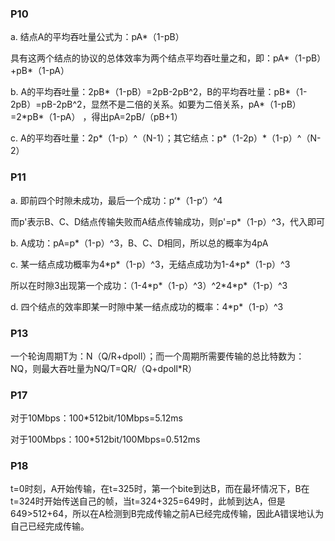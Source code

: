 ### P10

a. 结点A的平均吞吐量公式为：pA*（1-pB）

具有这两个结点的协议的总体效率为两个结点平均吞吐量之和，即：pA\*（1-pB）+pB\*（1-pA）

b. A的平均吞吐量：2pB\*（1-pB）=2pB-2pB^2，B的平均吞吐量：pB\*（1-2pB）=pB-2pB^2，显然不是二倍的关系。如要为二倍关系，pA\*（1-pB）=2\*pB\*（1-pA） ，得出pA=2pB/（pB+1）

c. A的平均吞吐量：2p*（1-p）^（N-1）；其它结点：p\*（1-2p）\*（1-p）^（N-2）

### P11

a. 即前四个时隙未成功，最后一个成功：p‘*（1-p’）^4

而p'表示B、C、D结点传输失败而A结点传输成功，则p'=p*（1-p）^3，代入即可

b. A成功：pA=p*（1-p）^3，B、C、D相同，所以总的概率为4pA

c. 某一结点成功概率为4\*p\*（1-p）^3，无结点成功为1-4\*p\*（1-p）^3

所以在时隙3出现第一个成功：（1-4\*p\*（1-p）^3）^2\*4\*p\*（1-p）^3

d. 四个结点的效率即某一时隙中某一结点成功的概率：4\*p*（1-p）^3

### P13

一个轮询周期T为：N（Q/R+dpoll）；而一个周期所需要传输的总比特数为：NQ，则最大吞吐量为NQ/T=QR/（Q+dpoll*R）

### P17

对于10Mbps：100*512bit/10Mbps=5.12ms

对于100Mbps：100*512bit/100Mbps=0.512ms

### P18

t=0时刻，A开始传输，在t=325时，第一个bite到达B，而在最坏情况下，B在t=324时开始传送自己的帧，当t=324+325=649时，此帧到达A，但是649>512+64，所以在A检测到B完成传输之前A已经完成传输，因此A错误地认为自己已经完成传输。